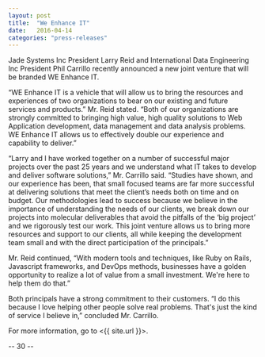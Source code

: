 ```yaml
---
layout: post
title:  "We Enhance IT"
date:   2016-04-14
categories: "press-releases"
---
```

Jade Systems Inc President Larry Reid and International Data Engineering Inc President Phil Carrillo recently announced a new joint venture that will be branded WE Enhance IT.

“WE Enhance IT is a vehicle that will allow us to bring the resources and experiences of two organizations to bear on our existing and future services and products.”  Mr. Reid stated.  “Both of our organizations are strongly committed to bringing high value, high quality solutions to Web Application development, data management and data analysis problems.  WE Enhance IT allows us to effectively double our experience and capability to deliver.”

“Larry and I have worked together on a number of successful major projects over the past 25 years and we understand what IT takes to develop and deliver software solutions,”  Mr. Carrillo said.  “Studies have shown, and our experience has been, that small focused teams are far more successful at delivering solutions that meet the client’s needs both on time and on budget.  Our methodologies lead to success because we believe in the importance of understanding the needs of our clients, we break down our projects into molecular deliverables that avoid the pitfalls of the ‘big project’ and we rigorously test our work.  This joint venture allows us to bring more resources and support to our clients, all while keeping the development team small and with the direct participation of the principals.”

Mr. Reid continued, “With modern tools and techniques, like Ruby on Rails, Javascript frameworks, and DevOps methods, businesses have a golden opportunity to realize a lot of value from a small investment. We're here to help them do that.”

Both principals have a strong commitment to their customers. “I do this because I love helping other people solve real problems. That's just the kind of service I believe in,” concluded Mr. Carrillo.

For more information, go to <{{ site.url }}>.

-- 30 --
